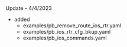 ###
Update - 4/4/2023
- added 
  - examples/pb_remove_route_ios_rtr.yaml
  - examples/pb_ios_rtr_cfg_bkup.yaml
  - examples/pb_ios_commands.yaml
